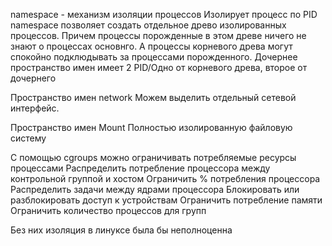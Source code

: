 namespace - механизм изоляции процессов
Изолирует процесс по PID
namespace позволяет создать отдельное древо изолированных процессов. Причем процессы порожденные в этом древе ничего не знают о процессах основнго. А процессы корневого древа могут спокойно подклюдывать за процессами порожденного. Дочернее пространство имен имеет 2 PID/Одно от корневого древа, второе от дочернего

Пространство имен network
Можем выделить отдельный сетевой интерфейс.

Пространство имен Mount
Полностью изолированную файловую систему

С помощью cgroups можно ограничивать потребляемые ресурсы процессами
Распределить потребление процессора между контрольной группой и хостом
Ограничить % потребления процессора
Распределить задачи между ядрами процессора
Блокировать или разблокировать доступ к устройствам
Ограничить потребление памяти
Ограничить количество процессов для групп

Без них изоляция в линуксе была бы неполноценна